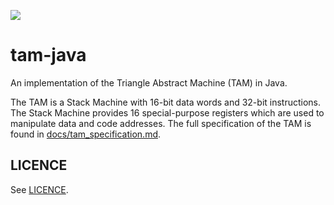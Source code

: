 [![](https://jitpack.io/v/timmyjose-compilers/tam-java.svg)](https://jitpack.io/#timmyjose-compilers/tam-java)

# tam-java

An implementation of the Triangle Abstract Machine (TAM) in Java.

The TAM is a Stack Machine with 16-bit data words and 32-bit instructions. The Stack Machine provides 16 special-purpose registers which are used to manipulate data and code addresses. The full specification of the TAM is found in [docs/tam_specification.md](docs/tam_specification.md).

## LICENCE

See [LICENCE](LICENSE.md).